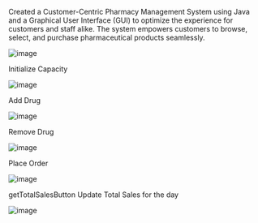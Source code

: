 Created a Customer-Centric Pharmacy Management System using Java and a Graphical User Interface (GUI) to optimize the experience for customers and staff alike. The system empowers customers to browse, select, and purchase pharmaceutical products seamlessly.

![image](https://github.com/Michael-2003/Pharmacy-Management-System/assets/107130078/0aec833b-0568-4ce2-8a8e-5721cacb33f3)


Initialize Capacity

![image](https://github.com/Michael-2003/Pharmacy-Management-System/assets/107130078/2a56dabf-5593-4034-ae71-f2801ea9d73e)

Add Drug

![image](https://github.com/Michael-2003/Pharmacy-Management-System/assets/107130078/6d6f8516-9b90-4861-ba32-ad09422646ea)

Remove Drug

![image](https://github.com/Michael-2003/Pharmacy-Management-System/assets/107130078/a822f8b4-6400-4498-9938-1085373ce79a)

Place Order

![image](https://github.com/Michael-2003/Pharmacy-Management-System/assets/107130078/862946d4-aefc-4756-acb8-5de79c655cce)

getTotalSalesButton Update Total Sales for the day

![image](https://github.com/Michael-2003/Pharmacy-Management-System/assets/107130078/61e30a88-7049-4a44-ad82-8d59663b4ec5)
